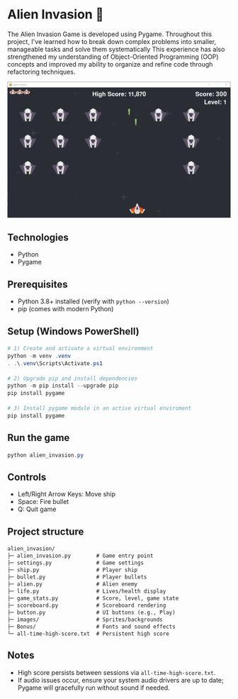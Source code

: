 # Alien Invasion 👾

The Alien Invasion Game is developed using Pygame. Throughout this project, I've learned how to break down complex problems into smaller, manageable tasks and solve them systematically This experience has also strengthened my understanding of Object-Oriented Programming (OOP) concepts and improved my ability to organize and refine code through refactoring techniques.

![Game Play Screen Shot](images/game_ss.PNG)

## Technologies

- Python
- Pygame

## Prerequisites

- Python 3.8+ installed (verify with `python --version`)
- pip (comes with modern Python)

## Setup (Windows PowerShell)

```powershell
# 1) Create and activate a virtual environment
python -m venv .venv
. .\.venv\Scripts\Activate.ps1

# 2) Upgrade pip and install dependencies
python -m pip install --upgrade pip
pip install pygame

# 3) Install pygame module in an active virtual enviroment
pip install pygame
```

## Run the game

```powershell
python alien_invasion.py
```

## Controls

- Left/Right Arrow Keys: Move ship
- Space: Fire bullet
- Q: Quit game

## Project structure

```
alien_invasion/
├─ alien_invasion.py        # Game entry point
├─ settings.py              # Game settings
├─ ship.py                  # Player ship
├─ bullet.py                # Player bullets
├─ alien.py                 # Alien enemy
├─ life.py                  # Lives/health display
├─ game_stats.py            # Score, level, game state
├─ scoreboard.py            # Scoreboard rendering
├─ button.py                # UI buttons (e.g., Play)
├─ images/                  # Sprites/backgrounds
├─ Bonus/                   # Fonts and sound effects
└─ all-time-high-score.txt  # Persistent high score
```

## Notes

- High score persists between sessions via `all-time-high-score.txt`.
- If audio issues occur, ensure your system audio drivers are up to date; Pygame will gracefully run without sound if needed.